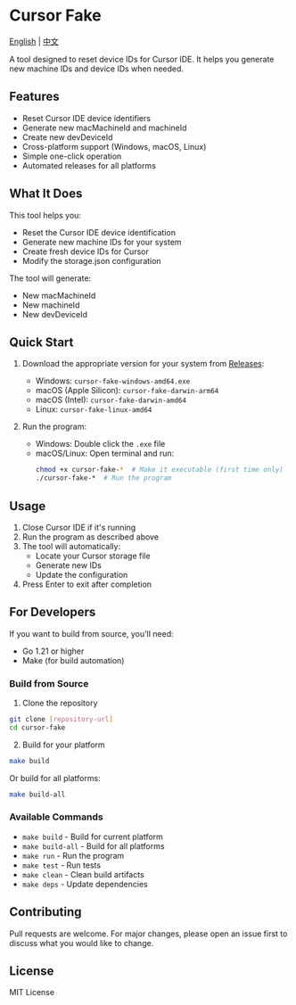 # Cursor Fake

[English](./README.md) | [中文](./README_zh.md)

A tool designed to reset device IDs for Cursor IDE. It helps you generate new machine IDs and device IDs when needed.

## Features

- Reset Cursor IDE device identifiers
- Generate new macMachineId and machineId
- Create new devDeviceId
- Cross-platform support (Windows, macOS, Linux)
- Simple one-click operation
- Automated releases for all platforms

## What It Does

This tool helps you:
- Reset the Cursor IDE device identification
- Generate new machine IDs for your system
- Create fresh device IDs for Cursor
- Modify the storage.json configuration

The tool will generate:
- New macMachineId
- New machineId
- New devDeviceId

## Quick Start

1. Download the appropriate version for your system from [Releases](../../releases):
   - Windows: `cursor-fake-windows-amd64.exe`
   - macOS (Apple Silicon): `cursor-fake-darwin-arm64`
   - macOS (Intel): `cursor-fake-darwin-amd64`
   - Linux: `cursor-fake-linux-amd64`

2. Run the program:
   - Windows: Double click the `.exe` file
   - macOS/Linux: Open terminal and run:
     ```bash
     chmod +x cursor-fake-*  # Make it executable (first time only)
     ./cursor-fake-*  # Run the program
     ```

## Usage

1. Close Cursor IDE if it's running
2. Run the program as described above
3. The tool will automatically:
   - Locate your Cursor storage file
   - Generate new IDs
   - Update the configuration
4. Press Enter to exit after completion

## For Developers

If you want to build from source, you'll need:
- Go 1.21 or higher
- Make (for build automation)

### Build from Source

1. Clone the repository
```bash
git clone [repository-url]
cd cursor-fake
```

2. Build for your platform
```bash
make build
```

Or build for all platforms:
```bash
make build-all
```

### Available Commands

- `make build` - Build for current platform
- `make build-all` - Build for all platforms
- `make run` - Run the program
- `make test` - Run tests
- `make clean` - Clean build artifacts
- `make deps` - Update dependencies

## Contributing

Pull requests are welcome. For major changes, please open an issue first to discuss what you would like to change.

## License

MIT License 